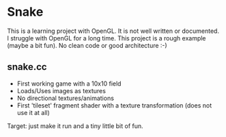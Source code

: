 # Snake
This is a learning project with OpenGL.
It is not well written or documented.
I struggle with OpenGL for a long time.
This project is a rough example (maybe a bit fun).
No clean code or good architecture :-)

## snake.cc
- First working game with a 10x10 field
- Loads/Uses images as textures
- No directional textures/animations
- First 'tileset' fragment shader with a texture transformation (does not use it at all)

Target: just make it run and a tiny little bit of fun.
